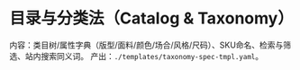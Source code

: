 # 目录与分类法（Catalog & Taxonomy）

内容：类目树/属性字典（版型/面料/颜色/场合/风格/尺码）、SKU命名、检索与筛选、站内搜索同义词。
产出：`./templates/taxonomy-spec-tmpl.yaml`。
